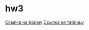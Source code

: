 # hw3

[Ссылка на форму](https://docs.google.com/forms/d/e/1FAIpQLSes2lpvM9AKG0Z6Us0Orn6n-xxpGrECYN5Zn9MV8zXEm-GFoQ/viewform?usp=sf_link)
[Ссылка на таблицу](https://docs.google.com/spreadsheets/d/146l3ICHJo4i-rofCnY812TzhJTDus6CD3FzVmDjqyHg/edit#gid=1426408595&fvid=1569277031)
